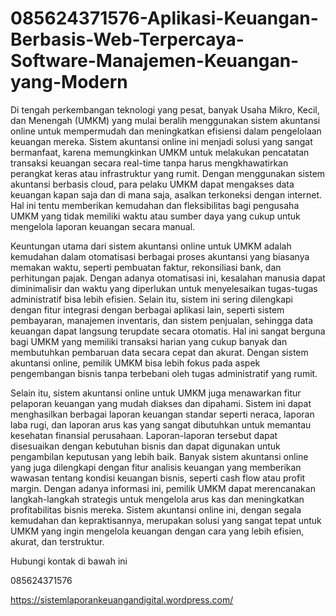 # 085624371576-Aplikasi-Keuangan-Berbasis-Web-Terpercaya-Software-Manajemen-Keuangan-yang-Modern

Di tengah perkembangan teknologi yang pesat, banyak Usaha Mikro, Kecil, dan Menengah (UMKM) yang mulai beralih menggunakan sistem akuntansi online untuk mempermudah dan meningkatkan efisiensi dalam pengelolaan keuangan mereka. Sistem akuntansi online ini menjadi solusi yang sangat bermanfaat, karena memungkinkan UMKM untuk melakukan pencatatan transaksi keuangan secara real-time tanpa harus mengkhawatirkan perangkat keras atau infrastruktur yang rumit. Dengan menggunakan sistem akuntansi berbasis cloud, para pelaku UMKM dapat mengakses data keuangan kapan saja dan di mana saja, asalkan terkoneksi dengan internet. Hal ini tentu memberikan kemudahan dan fleksibilitas bagi pengusaha UMKM yang tidak memiliki waktu atau sumber daya yang cukup untuk mengelola laporan keuangan secara manual.

Keuntungan utama dari sistem akuntansi online untuk UMKM adalah kemudahan dalam otomatisasi berbagai proses akuntansi yang biasanya memakan waktu, seperti pembuatan faktur, rekonsiliasi bank, dan perhitungan pajak. Dengan adanya otomatisasi ini, kesalahan manusia dapat diminimalisir dan waktu yang diperlukan untuk menyelesaikan tugas-tugas administratif bisa lebih efisien. Selain itu, sistem ini sering dilengkapi dengan fitur integrasi dengan berbagai aplikasi lain, seperti sistem pembayaran, manajemen inventaris, dan sistem penjualan, sehingga data keuangan dapat langsung terupdate secara otomatis. Hal ini sangat berguna bagi UMKM yang memiliki transaksi harian yang cukup banyak dan membutuhkan pembaruan data secara cepat dan akurat. Dengan sistem akuntansi online, pemilik UMKM bisa lebih fokus pada aspek pengembangan bisnis tanpa terbebani oleh tugas administratif yang rumit.

Selain itu, sistem akuntansi online untuk UMKM juga menawarkan fitur pelaporan keuangan yang mudah diakses dan dipahami. Sistem ini dapat menghasilkan berbagai laporan keuangan standar seperti neraca, laporan laba rugi, dan laporan arus kas yang sangat dibutuhkan untuk memantau kesehatan finansial perusahaan. Laporan-laporan tersebut dapat disesuaikan dengan kebutuhan bisnis dan dapat digunakan untuk pengambilan keputusan yang lebih baik. Banyak sistem akuntansi online yang juga dilengkapi dengan fitur analisis keuangan yang memberikan wawasan tentang kondisi keuangan bisnis, seperti cash flow atau profit margin. Dengan adanya informasi ini, pemilik UMKM dapat merencanakan langkah-langkah strategis untuk mengelola arus kas dan meningkatkan profitabilitas bisnis mereka. Sistem akuntansi online ini, dengan segala kemudahan dan kepraktisannya, merupakan solusi yang sangat tepat untuk UMKM yang ingin mengelola keuangan dengan cara yang lebih efisien, akurat, dan terstruktur.

Hubungi kontak di bawah ini

085624371576

https://sistemlaporankeuangandigital.wordpress.com/
